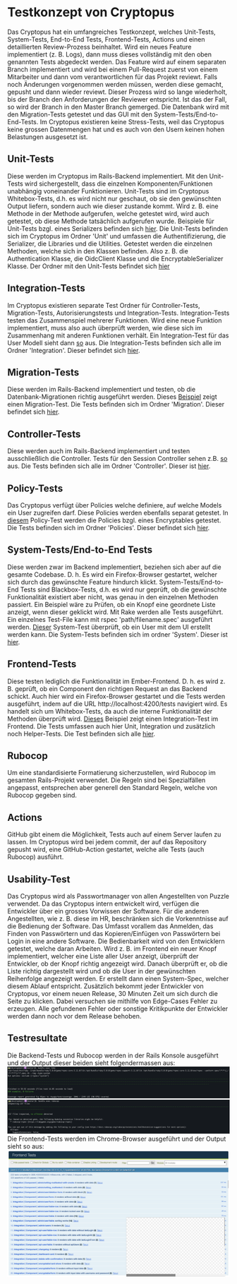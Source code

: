 # Testkonzept von Cryptopus
Das Cryptopus hat ein umfangreiches Testkonzept, welches Unit-Tests, System-Tests, End-to-End Tests, Frontend-Tests, Actions und einen detaillierten Review-Prozess beinhaltet.
Wird ein neues Feature implementiert (z. B. Logs), dann muss dieses vollständig mit den oben genannten Tests abgedeckt werden.
Das Feature wird auf einem separaten Branch implementiert und wird bei einem Pull-Request zuerst von einem Mitarbeiter und dann vom verantwortlichen für das Projekt reviewt.
Falls noch Änderungen vorgenommen werden müssen, werden diese gemacht, gepusht und dann wieder reviewt.
Dieser Prozess wird so lange wiederholt, bis der Branch den Anforderungen der Reviewer entspricht. Ist das der Fall, so wird der Branch in den Master Branch gemerged.
Die Datenbank wird mit den Migration-Tests getestet und das GUI mit den System-Tests/End-to-End-Tests. Im Cryptopus existieren keine Stress-Tests, weil das Cryptopus keine grossen
Datenmengen hat und es auch von den Usern keinen hohen Belastungen ausgesetzt ist. 

## Unit-Tests
Diese werden im Cryptopus im Rails-Backend implementiert. Mit den Unit-Tests wird sichergestellt, dass die einzelnen Komponenten/Funktionen unabhängig voneinander Funktionieren. Unit-Tests
sind im Cryptopus Whitebox-Tests, d.h. es wird nicht nur geschaut, ob sie den gewünschten Output liefern, sondern auch wie dieser zustande kommt. Wird z. B. eine Methode in der Methode aufgerufen,
welche getestet wird, wird auch getestet, ob diese Methode tatsächlich aufgerufen wurde. Beispiele für Unit-Tests bzgl. eines Serializers befinden sich [hier](https://github.com/puzzle/cryptopus/blob/master/spec/unit/serializers/team_serializer_spec.rb).
Die Unit-Tests befinden sich im Cryptopus im Ordner 'Unit' und umfassen die Authentifizierung, die Serializer, die Libraries und die Utilities. Getestet werden die einzelnen Methoden, welche sich
in den Klassen befinden. Also z. B. die Authentication Klasse, die OidcClient Klasse und die EncryptableSerializer Klasse. Der Ordner mit den Unit-Tests befindet sich [hier](https://github.com/puzzle/cryptopus/tree/master/spec/unit)

## Integration-Tests
Im Cryptopus existieren separate Test Ordner für Controller-Tests, Migration-Tests, Autorisierungstests
und Integration-Tests. Integration-Tests testen das Zusammenspiel mehrerer Funktionen. Wird eine neue Funktion implementiert, muss also auch überprüft werden, wie diese sich im Zusammenhang mit anderen
Funktionen verhält. Ein Integration-Test für das User Modell sieht dann [so](https://github.com/puzzle/cryptopus/blob/master/spec/integration/user_login_spec.rb) aus. Die Integration-Tests befinden sich
alle im Ordner 'Integration'. Dieser befindet sich [hier](https://github.com/puzzle/cryptopus/tree/master/spec/integration).

## Migration-Tests
Diese werden im Rails-Backend implementiert und testen, ob die Datenbank-Migrationen richtig ausgeführt werden.
Dieses [Beispiel](https://github.com/puzzle/cryptopus/blob/master/spec/migrations/move_file_entries_to_encryptable_files_spec.rb) zeigt einen Migration-Test.
Die Tests befinden sich im Ordner 'Migration'. Dieser befindet sich [hier](https://github.com/puzzle/cryptopus/tree/master/spec/migrations).

## Controller-Tests
Diese werden auch im Rails-Backend implementiert und testen ausschließlich die Controller. Tests für den Session Controller sehen z.B. [so](https://github.com/puzzle/cryptopus/blob/master/spec/controllers/session_controller_spec.rb) aus.
Die Tests befinden sich alle im Ordner 'Controller'. Dieser ist [hier](https://github.com/puzzle/cryptopus/tree/master/spec/controllers).

## Policy-Tests
Das Cryptopus verfügt über Policies welche definiere, auf welche Models ein User zugreifen darf. Diese Policies werden ebenfalls separat getestet.
In [diesem](https://github.com/puzzle/cryptopus/blob/master/spec/policies/encryptable_policy_spec.rb) Policy-Test werden die Policies bzgl. eines Encryptables getestet.
Die Tests befinden sich im Ordner 'Policies'. Dieser befindet sich [hier](https://github.com/puzzle/cryptopus/tree/master/spec/policies).

## System-Tests/End-to-End Tests
Diese werden zwar im Backend implementiert, beziehen sich aber auf die gesamte Codebase. D. h. Es wird ein Firefox-Browser gestartet, welcher sich durch das gewünschte Feature hindurch klickt.
System-Tests/End-to-End Tests sind Blackbox-Tests, d.h. es wird nur geprüft, ob die gewünschte Funktionalität existiert aber nicht, was genau in den einzelnen Methoden passiert. Ein Beispiel wäre
zu Prüfen, ob ein Knopf eine geordnete Liste anzeigt, wenn dieser geklickt wird. Mit Rake werden alle Tests ausgeführt. Ein einzelnes Test-File kann mit rspec 'path/filename.spec' ausgeführt werden.
[Dieser](https://github.com/puzzle/cryptopus/blob/master/spec/system/create_user_system_spec.rb
) System-Test überprüft, ob ein User mit dem UI erstellt werden kann. Die System-Tests befinden sich im ordner 'System'. Dieser ist [hier](https://github.com/puzzle/cryptopus/tree/master/spec/system).

## Frontend-Tests
Diese testen lediglich die Funktionalität im Ember-Frontend. D. h. es wird z. B. geprüft, ob ein Component den richtigen Request an das Backend schickt. Auch hier wird ein Firefox-Browser gestartet
und die Tests werden ausgeführt, indem auf die URL http://localhost:4200/tests navigiert wird. Es handelt sich um Whitebox-Tests, da auch die interne Funktionalität der Methoden überprüft wird.
[Dieses](https://github.com/puzzle/cryptopus/blob/master/frontend/tests/integration/components/admin/users-test.js
) Beispiel zeigt einen Integration-Test im Frontend. Die Tests umfassen auch hier Unit, Integration und zusätzlich noch Helper-Tests. Die Test befinden sich alle [hier](https://github.com/puzzle/cryptopus/tree/master/frontend/tests).

## Rubocop
Um eine standardisierte Formatierung sicherzustellen, wird Rubocop im gesamten Rails-Projekt verwendet. Die Regeln sind bei Spezialfällen angepasst, entsprechen aber generell den Standard Regeln, welche von Rubocop gegeben sind.

## Actions
GitHub gibt einem die Möglichkeit, Tests auch auf einem Server laufen zu lassen. Im Cryptopus wird bei jedem commit, der auf das Repository gepusht wird, eine GitHub-Action gestartet,
welche alle Tests (auch Rubocop) ausführt.

## Usability-Test
Das Cryptopus wird als Passwortmanager von allen Angestellten von Puzzle verwendet. Da das Cryptopus intern entwickelt wird, verfügen die Entwickler über ein grosses
Vorwissen der Software. Für die anderen Angestellten, wie z. B. diese im HR, beschränken sich die Vorkenntnisse auf die Bedienung der Software. Das Umfasst vorallem
das Anmelden, das Finden von Passwörtern und das Kopieren/Einfügen von Passwörtern bei Login in eine andere Software. Die Bedienbarkeit wird von den Entwicklern
getestet, welche daran Arbeiten. Wird z. B. im Frontend ein neuer Knopf implementiert, welcher eine Liste aller User anzeigt, überprüft der Entwickler, 
ob der Knopf richtig angezeigt wird. Danach überprüft er, ob die Liste richtig dargestellt wird und ob die User in der gewünschten Reihenfolge angezeigt werden.
Er erstellt dann einen System-Spec, welcher diesem Ablauf entspricht.
Zusätzlich bekommt jeder Entwickler von Cryptopus, vor einem neuen Release, 30 Minuten Zeit um sich durch die Seite zu klicken. Dabei versuchen sie mithilfe von Edge-Cases Fehler zu erzeugen. Alle gefundenen Fehler oder sonstige Kritikpunkte der Entwickler werden dann noch vor dem Release behoben.

## Testresultate
Die Backend-Tests und Rubocop werden in der Rails Konsole ausgeführt und der Output dieser beiden sieht folgendermassen aus:
![Rails](https://github.com/RamonaChristen/PSE-Documents/blob/main/public/images/backend_specs_results.png)
![Rubocop](https://github.com/RamonaChristen/PSE-Documents/blob/main/public/images/rubocop_results.png)
Die Frontend-Tests werden im Chrome-Browser ausgeführt und der Output sieht so aus:
![Ember](https://github.com/RamonaChristen/PSE-Documents/blob/main/public/images/ember_tests_results.png)
